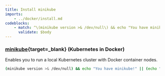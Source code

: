 ```yaml
---
title: Install minikube
imports:
    - ../docker/install.md
codeblocks:
    - match: ^\(minikube version >& /dev/null\) && echo "You have minikube!" \|\| \(echo "Please install minikube" && exit 1\)$
      validate: $body
---
```


### [minikube](https://minikube.sigs.k8s.io/docs/start/){target=_blank} (Kubernetes in Docker)

Enables you to run a local Kubernetes cluster with Docker container nodes.

```bash
(minikube version >& /dev/null) && echo "You have minikube!" || (echo "Please install minikube" && exit 1)
```
